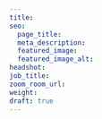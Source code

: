 ```yaml
---
title: 
seo:
  page_title: 
  meta_description: 
  featured_image: 
  featured_image_alt: 
headshot: 
job_title:
zoom_room_url:
weight: 
draft: true
---
```

